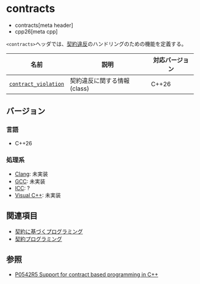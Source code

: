# contracts
* contracts[meta header]
* cpp26[meta cpp]

`<contracts>`ヘッダでは、[契約違反](/lang/cpp26/contracts.md)のハンドリングのための機能を定義する。

| 名前 | 説明 | 対応バージョン |
|------|------|----------------|
| [`contract_violation`](contract/contract_violation.md) | 契約違反に関する情報 (class) | C++26 |

## バージョン
### 言語
- C++26

### 処理系
- [Clang](/implementation.md#clang): 未実装
- [GCC](/implementation.md#gcc): 未実装
- [ICC](/implementation.md#icc): ?
- [Visual C++](/implementation.md#visual_cpp): 未実装

## 関連項目
- [契約に基づくプログラミング](/lang/future/contract-based_programming.md)
- [契約プログラミング](/lang/cpp26/contracts.md)

## 参照
- [P0542R5 Support for contract based programming in C++](http://www.open-std.org/jtc1/sc22/wg21/docs/papers/2018/p0542r5.html)
